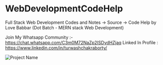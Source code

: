 # WebDevelopmentCodeHelp
Full Stack Web Development Codes and Notes -> Source -> Code Help by Love Babbar 
(Dot Batch - MERN stack Web Development) 

Join My Whatsapp Community :-
https://chat.whatsapp.com/C3m0M72NaZp2ISDydHZjaq
Linked In Profile : https://www.linkedin.com/in/turwashchakraborty/


![Project Name](https://user-images.githubusercontent.com/121122397/213859728-04b9c039-a685-425c-8469-3fb287a09aec.gif)
